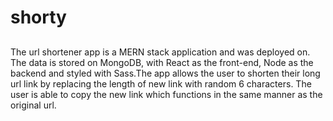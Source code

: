 # shorty

##
The url shortener app is a MERN stack application and was deployed on. 
The data is stored on MongoDB, with React as the front-end, Node as the backend and styled with Sass.The app allows the user to shorten their long url link by replacing the length of new link with random 6 characters. The user is able to copy the new link which functions in the same manner as the original url.
